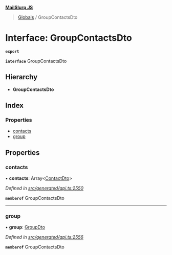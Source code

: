 **[MailSlurp JS](../README.md)**

> [Globals](../README.md) / GroupContactsDto

# Interface: GroupContactsDto

**`export`** 

**`interface`** GroupContactsDto

## Hierarchy

* **GroupContactsDto**

## Index

### Properties

* [contacts](groupcontactsdto.md#contacts)
* [group](groupcontactsdto.md#group)

## Properties

### contacts

•  **contacts**: Array\<[ContactDto](contactdto.md)>

*Defined in [src/generated/api.ts:2550](https://github.com/mailslurp/mailslurp-client/blob/ad6aa3d/src/generated/api.ts#L2550)*

**`memberof`** GroupContactsDto

___

### group

•  **group**: [GroupDto](groupdto.md)

*Defined in [src/generated/api.ts:2556](https://github.com/mailslurp/mailslurp-client/blob/ad6aa3d/src/generated/api.ts#L2556)*

**`memberof`** GroupContactsDto
